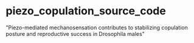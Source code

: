 # piezo_copulation_source_code
"Piezo-mediated mechanosensation contributes to stabilizing copulation posture and reproductive success in Drosophila males"

